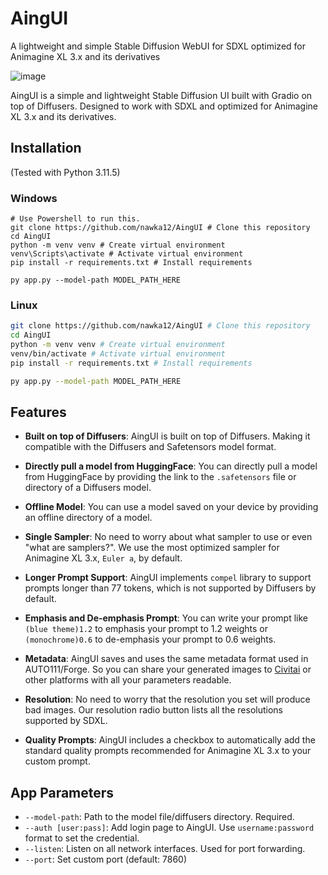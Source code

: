 # AingUI
A lightweight and simple Stable Diffusion WebUI for SDXL optimized for Animagine XL 3.x and its derivatives

![image](https://github.com/nawka12/AingUI/assets/54880732/51edcb52-4b69-48e5-aadb-ccb30ecf0bb8)

AingUI is a simple and lightweight Stable Diffusion UI built with Gradio on top of Diffusers. Designed to work with SDXL and optimized for Animagine XL 3.x and its derivatives.

## Installation
(Tested with Python 3.11.5)
### Windows
```pwsh
# Use Powershell to run this.
git clone https://github.com/nawka12/AingUI # Clone this repository
cd AingUI
python -m venv venv # Create virtual environment
venv\Scripts\activate # Activate virtual environment
pip install -r requirements.txt # Install requirements

py app.py --model-path MODEL_PATH_HERE
```

### Linux
```bash
git clone https://github.com/nawka12/AingUI # Clone this repository
cd AingUI
python -m venv venv # Create virtual environment
venv/bin/activate # Activate virtual environment
pip install -r requirements.txt # Install requirements

py app.py --model-path MODEL_PATH_HERE
```
## Features
- **Built on top of Diffusers**: AingUI is built on top of Diffusers. Making it compatible with the Diffusers and Safetensors model format.

- **Directly pull a model from HuggingFace**: You can directly pull a model from HuggingFace by providing the link to the `.safetensors` file or directory of a Diffusers model.

- **Offline Model**: You can use a model saved on your device by providing an offline directory of a model.

- **Single Sampler**: No need to worry about what sampler to use or even "what are samplers?". We use the most optimized sampler for Animagine XL 3.x, `Euler a`, by default.

- **Longer Prompt Support**: AingUI implements `compel` library to support prompts longer than 77 tokens, which is not supported by Diffusers by default.

- **Emphasis and De-emphasis Prompt**: You can write your prompt like `(blue theme)1.2` to emphasis your prompt to 1.2 weights or `(monochrome)0.6` to de-emphasis your prompt to 0.6 weights.

- **Metadata**: AingUI saves and uses the same metadata format used in AUTO111/Forge. So you can share your generated images to [Civitai](https://civitai.com) or other platforms with all your parameters readable.

- **Resolution**: No need to worry that the resolution you set will produce bad images. Our resolution radio button lists all the resolutions supported by SDXL.

- **Quality Prompts**: AingUI includes a checkbox to automatically add the standard quality prompts recommended for Animagine XL 3.x to your custom prompt.

## App Parameters
- `--model-path`: Path to the model file/diffusers directory. Required.
- `--auth [user:pass]`: Add login page to AingUI. Use `username:password` format to set the credential.
- `--listen`: Listen on all network interfaces. Used for port forwarding.
- `--port`: Set custom port (default: 7860)
